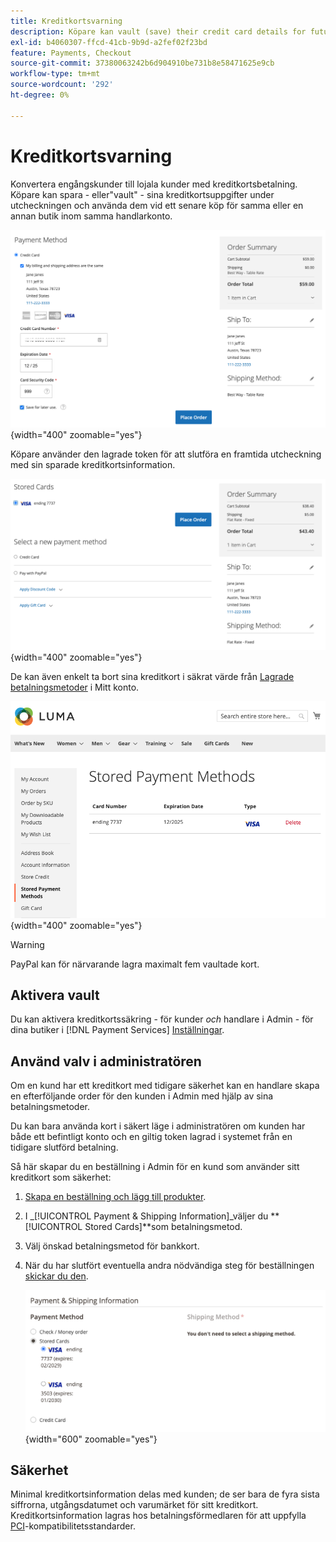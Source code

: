 ```yaml
---
title: Kreditkortsvarning
description: Köpare kan vault (save) their credit card details for future purchasing.
exl-id: b4060307-ffcd-41cb-9b9d-a2fef02f23bd
feature: Payments, Checkout
source-git-commit: 37380063242b6d904910be731b8e58471625e9cb
workflow-type: tm+mt
source-wordcount: '292'
ht-degree: 0%

---
```


# Kreditkortsvarning

Konvertera engångskunder till lojala kunder med kreditkortsbetalning. Köpare kan spara - eller&quot;vault&quot; - sina kreditkortsuppgifter under utcheckningen och använda dem vid ett senare köp för samma eller en annan butik inom samma handlarkonto.

![Vadera deras kreditkort för senare bruk](assets/save-card-for-later.png){width="400" zoomable="yes"}

Köpare använder den lagrade token för att slutföra en framtida utcheckning med sin sparade kreditkortsinformation.

![Använd lagrade autentiseringsuppgifter för framtida köp](assets/use-stored-card.png){width="400" zoomable="yes"}

De kan även enkelt ta bort sina kreditkort i säkrat värde från [Lagrade betalningsmetoder](https://experienceleague.adobe.com/en/docs/commerce-admin/stores-sales/payments/stored-payment-methods) i Mitt konto.

![Lagrade betalningsmetoder i mitt konto](assets/stored-payment-methods.png){width="400" zoomable="yes"}

>[!WARNING]
>
>PayPal kan för närvarande lagra maximalt fem vaultade kort.

## Aktivera vault

Du kan aktivera kreditkortssäkring - för kunder _och_ handlare i Admin - för dina butiker i [!DNL Payment Services] [Inställningar](settings.md#card-vaulting).

## Använd valv i administratören

Om en kund har ett kreditkort med tidigare säkerhet kan en handlare skapa en efterföljande order för den kunden i Admin med hjälp av sina betalningsmetoder.

Du kan bara använda kort i säkert läge i administratören om kunden har både ett befintligt konto och en giltig token lagrad i systemet från en tidigare slutförd betalning.

Så här skapar du en beställning i Admin för en kund som använder sitt kreditkort som säkerhet:

1. [Skapa en beställning och lägg till produkter](https://experienceleague.adobe.com/docs/commerce-admin/stores-sales/point-of-purchase/assist/customer-account-create-order.html).
1. I _[!UICONTROL Payment & Shipping Information]_väljer du **[!UICONTROL Stored Cards]**som betalningsmetod.
1. Välj önskad betalningsmetod för bankkort.
1. När du har slutfört eventuella andra nödvändiga steg för beställningen [skickar du den](https://experienceleague.adobe.com/docs/commerce-admin/stores-sales/point-of-purchase/assist/customer-account-create-order.html?lang=en#step-3%3A-submit-the-order).

   ![Använd kreditkort i betal i Admin för kund](assets/admin-vaultedcard.png){width="600" zoomable="yes"}

## Säkerhet

Minimal kreditkortsinformation delas med kunden; de ser bara de fyra sista siffrorna, utgångsdatumet och varumärket för sitt kreditkort. Kreditkortsinformation lagras hos betalningsförmedlaren för att uppfylla [PCI](security.md#PCI-compliance)-kompatibilitetsstandarder.
